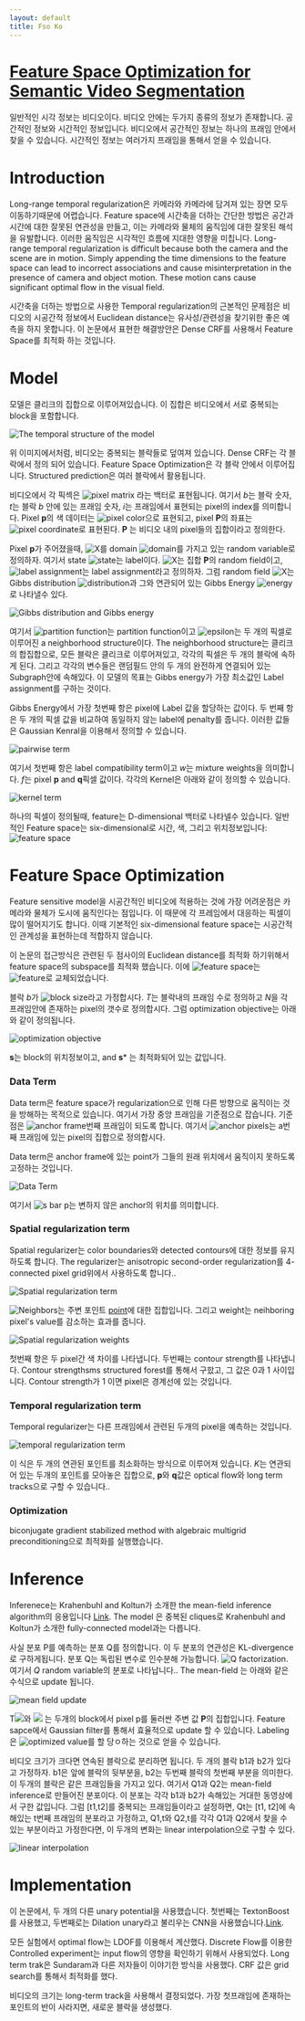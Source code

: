 ```yaml
---
layout: default
title: Fso Ko
---
```


# [Feature Space Optimization for Semantic Video Segmentation](http://vladlen.info/papers/FSO.pdf)

일반적인 시각 정보는 비디오이다. 비디오 안에는 두가지 종류의 정보가 존재합니다. 공간적인 정보와 시간적인 정보입니다. 비디오에서 공간적인 정보는 하나의 프래임 안에서 찾을 수 있습니다. 시간적인 정보는 여러가지 프래임을 통해서 얻을 수 있습니다.

# Introduction

Long-range temporal regularization은 카메라와 카메라에 담겨져 있는 장면 모두 이동하기때문에 어렵습니다. Feature space에 시간축을 더하는 간단한 방법은 공간과 시간에 대한 잘못된 연관성을 만들고, 이는 카메라와 물체의 움직임에 대한 잘못된 해석을 유발합니다. 이러한 움직임은 시각적인 흐름에 지대한 영향을 미칩니다.
Long-range temporal regularization is difficult because both the camera and the scene are in motion. Simply appending the time dimensions to the feature space can lead to incorrect associations and cause misinterpretation in the presence of camera and object motion. These motion cans cause significant optimal flow in the visual field. 

시간축을 더하는 방법으로 사용한 Temporal regularization의 근본적인 문제점은 비디오의 시공간적 정보에서 Euclidean distance는 유사성/관련성을 찾기위한 좋은 예측을 하지 못합니다. 이 논문에서 표현한 해결방안은 Dense CRF를 사용해서 Feature Space를 최적화 하는 것입니다.

# Model

모델은 클리크의 집합으로 이루어져있습니다. 이 집합은 비디오에서 서로 중복되는 block을 포함합니다.

![The temporal structure of the model](/assets/images/ToNN/Korean/FSO_temporal_structure.PNG)

위 이미지에서처럼, 비디오는 중복되는 블락들로 덮여져 있습니다. Dense CRF는 각 블락에서 정의 되어 있습니다. Feature Space Optimization은 각 블락 안에서 이루어집니다. Structured prediction은 여러 블락에서 활용됩니다.

비디오에서 각 픽섹은 ![pixel matrix](https://latex.codecogs.com/svg.image?\mathbf{p}&space;=&space;(b,t,i)&space;\in&space;\mathbb{R}^3) 라는 백터로 표현됩니다. 여기서 *b*는 블락 숫자, *t*는 블락 *b* 안에 있는 프래임 숫자, *i*는 프래임에서 표현되는 pixel의 index를 의미합니다. Pixel **p**의 색 데이터는 ![pixel color](https://latex.codecogs.com/svg.image?\mathbf{I_p}\in\mathbb{R}^3)으로 표현되고, pixel **P**의 좌표는 ![pixel coordinate](https://latex.codecogs.com/svg.image?\mathbf{\bar{s}_p}\in\mathbb{R}^2)로 표현된다.  **P** 는 비디오 내의 pixel들의 집합이라고 정의한다.

Pixel **p**가 주어졌을때, ![X](https://latex.codecogs.com/svg.image?X_{\mathbf{p}})를 domain ![domain](https://latex.codecogs.com/svg.image?\mathcal{L}=\{l_{1},\cdots,l_{L}\})를 가지고 있는 random variable로 정의하자. 여기서 state ![state](https://latex.codecogs.com/svg.image?l_{i})는 label이다. ![X](https://latex.codecogs.com/svg.image?\mathcal{X})는 집합 **P**의 random field이고, ![label assignment](https://latex.codecogs.com/svg.image?\mathbf{x}:\mathbf{P}\to\mathcal{L})는 label assignment라고 정의하자. 그럼 random field ![X](https://latex.codecogs.com/svg.image?\mathcal{X})는 Gibbs distribution ![distribution](https://latex.codecogs.com/svg.image?P\mathbf{(x|P)})과 그와 연관되어 있는 Gibbs Energy ![energy](https://latex.codecogs.com/svg.image?E\mathbf{(x|P)})로 나타낼수 있다.

![Gibbs distribution and Gibbs energy](/assets/images/ToNN/Korean/Gibbs_distribution_Gibbs_energy.PNG)

여기서 ![partition function](https://latex.codecogs.com/svg.image?Z\mathbf{(P)}=\sum_{x}\exp(-E\mathbf{(x|P)}))는 partition function이고 ![epsilon](https://latex.codecogs.com/svg.image?\mathcal{E})는 두 개의 픽셀로 이루어진 a neighborhood structure이다. The neighborhood structure는 클리크의 합집합으로, 모든 블락은 클리크로 이루어져있고, 각각의 픽셀은 두 개의 블락에 속하게 된다. 그리고 각각의 변수들은 랜덤필드 안의 두 개의 완전하게 연결되어 있는 Subgraph안에 속해있다. 이 모델의 목표는 Gibbs energy가 가장 최소값인 Label assignment를 구하는 것이다. 

Gibbs Energy에서 가장 첫번째 항은 pixel에 Label 값을 할당하는 값이다. 두 번째 항은 두 개의 픽셀 값을 비교하여 동일하지 않는 label에 penalty를 줍니다. 이러한 값들은 Gaussian Kenral을 이용해서 정의할 수 있습니다.

![pairwise term](/assets/images/ToNN/Korean/pairwise_term.PNG)

여기서 첫번째 항은 label compatibility term이고 *w*는 mixture weights을 의미합니다. *f*는 pixel **p** and **q**픽셀 값이다. 각각의 Kernel은 아래와 같이 정의할 수 있습니다.

![kernel term](/assets/images/ToNN/Korean/kernel_term.PNG)

하나의 픽셀이 정의될때, feature는 D-dimensional 백터로 나타넬수 있습니다. 일반적인 Feature space는 six-dimensional로 시간, 색, 그리고 위치정보입니다: ![feature space](https://latex.codecogs.com/svg.image?\mathbf{f_p}\in(t_\mathbf{p},\mathbf{I_p},\mathbf{\bar{s}_p}))

# Feature Space Optimization

Feature sensitive model을 시공간적인 비디오에 적용하는 것에 가장 어려운점은 카메라와 물체가 도시에 움직인다는 점입니다. 이 때문에 각 프레임에서 대응하는 픽셀이 많이 떨어지기도 합니다. 이때 기본적인 six-dimensional feature space는 시공간적인 관계성을 표현하는데 적합하지 않습니다.

이 논문의 접근방식은 관련된 두 점사이의 Euclidean distance를 최적화 하기위해서 feature space의 subspace를 최적화 했습니다. 이에 ![feature space](https://latex.codecogs.com/svg.image?\mathbf{f_p}\in(t_\mathbf{p},\mathbf{I_p},\mathbf{\bar{s}_p}))는 ![feature](https://latex.codecogs.com/svg.image?\mathbf{f_p}\in(t_\mathbf{p},\mathbf{I_p},\mathbf{s_p}))로 교체되었습니다.

블락 *b*가 ![block size](https://latex.codecogs.com/svg.image?T\times&space;N)라고 가정합시다. *T*는 블락내의 프래임 수로 정의하고 *N*을 각 프래임안에 존재하는 pixel의 갯수로 정의합시다. 그럼 optimization objective는 아래와 같이 정의됩니다.

![optimization objective](/assets/images/ToNN/Korean/optimization_objective.PNG)

**s**는 block의 위치정보이고, and **s*** 는 최적화되어 있는 값입니다.

### Data Term

Data term은 feature space가 regularization으로 인해 다른 방향으로 움직이는 것을 방해하는 목적으로 있습니다. 여기서 가장 중앙 프래임을 기준점으로 잡습니다. 기준점은 ![anchor frame](https://latex.codecogs.com/svg.image?a=\left\lfloor&space;T/2\right\rfloor)번째 프래임이 되도록 합니다.  여기서 ![anchor pixels](https://latex.codecogs.com/svg.image?P^{a})는 a번째 프래임에 있는 pixel의 집합으로 정의합시다.

Data term은 anchor frame에 있는 point가 그들의 원래 위치에서 움직이지 못하도록 고정하는 것입니다.

![Data Term](/assets/images/ToNN/Korean/data_term.PNG)

여기서 ![s bar p](https://latex.codecogs.com/svg.image?\mathbf{\bar{s}}_p)는 변하지 않은 anchor의 위치를 의미합니다.

### Spatial regularization term

Spatial regularizer는 color boundaries와 detected contours에 대한 정보를 유지하도록 합니다. The regularizer는 anisotropic second-order regularization를 4-connected pixel grid위에서 사용하도록 합니다..

![Spatial regularization term](/assets/images/ToNN/Korean/Spatial_regularization_term.PNG)

![Neighbors](https://latex.codecogs.com/svg.image?\mathcal{N}_i)는 주변 포인트 [point](https://latex.codecogs.com/svg.image?(b,t,i))에 대한 집합입니다. 그리고 weight는 neihboring pixel's value를 감소하는 효과를 줍니다.

![Spatial regularization weights](/assets/images/ToNN/Korean/spatial_regularization_weight.PNG)

첫번째 항은 두 pixel간 색 차이를 나타냅니다. 두번째는 contour strength를 나타냅니다. Contour strengthsms structured forest를 통해서 구핬고, 그 값은 0과 1 사이입니다. Contour strength가 1 이면 pixel은 경계선에 있는 것입니다.

### Temporal regularization term

Temporal regularizer는 다른 프래임에서 관련된 두개의 pixel을 예측하는 것입니다. 

![temporal regularization term](/assets/images/ToNN/Korean/temporal_regularization_term.PNG)

이 식은 두 개의 연관된 포인트를 최소화하는 방식으로 이루어져 있습니다. *K*는 연관되어 있는 두개의 포인트를 모아놓은 집합으로, **p**와 **q**값은 optical flow와 long term tracks으로 구할 수 있습니다..

### Optimization

biconjugate gradient stabilized method with algebraic multigrid preconditioning으로 최적화를 실행했습니다.

# Inference

Inferenece는 Krahenbuhl and Koltun가 소개한 the mean-field inference algorithm의 응용입니다 [Link](https://arxiv.org/pdf/1210.5644.pdf). The model 은 중복된 cliques로 Krahenbuhl and Koltun가 소개한 fully-connected model과는 다릅니다.

사실 분포 P를 예측하는 분포 Q를 정의합니다. 이 두 분포의 연관성은 KL-divergence로 구하게됩니다. 분포 Q는 독립된 변수로 인수분해 가능합니다. ![Q factorization](https://latex.codecogs.com/svg.image?Q(\mathbf{x})=\prod_{\mathbf{x}}{Q_{\mathbf{p}}(x_\mathbf{p})}). 여기서 *Q* random variable의 분포로 나타납니다.. The mean-field 는 아래와 같은 수식으로 update 됩니다.

![mean field update](/assets/images/ToNN/Korean/mean_field_update.PNG)

T![](https://latex.codecogs.com/svg.image?\mathcal{N}_{p}^{1})와 ![](https://latex.codecogs.com/svg.image?\mathcal{N}_{p}^{1}) 는 두개의 block에서 pixel p를 둘러싼 주변 값 **P**의 집합입니다. Feature sapce에서 Gaussian filter를 통해서 효율적으로 update 할 수 있습니다. Labeling은 ![optimized value](https://latex.codecogs.com/svg.image?x_{\mathbf{p}}^{*}=\arg\max_{l}{Q_{\mathbf{p}}(l)})를 할 당ㅇ하는 것으로 얻을 수 있습니다.

비디오 크기가 크다면 연속된 블락으로 분리하면 됩니다. 두 개의 블락 b1과 b2가 있다고 가정하자. b1은 앞에 블락의 뒷부분을, b2는 두번째 블락의 첫번째 부분을 의미한다. 이 두개의 블락은 같은 프래임들을 가지고 있다. 여기서 Q1과 Q2는 mean-field inference로 만들어진 분포이다. 이 분포는 각각 b1과 b2가 속해있는 거대한 동영상에서 구한 값입니다. 그럼 [t1,t2]를 중복되는 프래임들이라고 설정하면, Qt는 [t1, t2]에 속해있는 t번째 프래임의 분포라고 가정하고, Q1,t와 Q2,t를 각각 Q1과 Q2에서 찾을 수 있는 부분이라고 가정한다면, 이 두개의 변화는 linear interpolation으로 구할 수 있다.

![linear interpolation](/assets/images/ToNN/Korean/linear_interpolation.PNG)

# Implementation

이 논문에서, 두 개의 다른 unary potential을 사용했습니다. 첫번째는 TextonBoost를 사용했고, 두번째로는 Dilation unary라고 불리우는 CNN을 사용했습니다.[Link](https://arxiv.org/pdf/1511.07122.pdf).

모든 실험에서 optimal flow는 LDOF를 이용해서 계산했다. Discrete Flow를 이용한 Controlled experiment는 input flow의 영향을 확인하기 위해서 사용되었다. Long term trak은 Sundaram과 다른 저자들이 이야기한 방식을 사용했다. CRF 값은 grid search를 통해서 최적화를 했다.

비디오의 크기는 long-term track을 사용해서 결정되었다. 가장 첫프래임에 존재하는 포인트의 반이 사라지면, 새로운 블락을 생성했다.